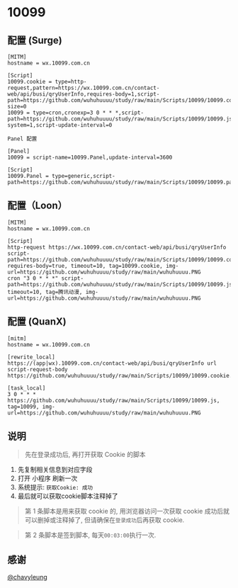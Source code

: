 # 10099

## 配置 (Surge)

```properties
[MITM]
hostname = wx.10099.com.cn

[Script]
10099.cookie = type=http-request,pattern=https://wx.10099.com.cn/contact-web/api/busi/qryUserInfo,requires-body=1,script-path=https://github.com/wuhuhuuuu/study/raw/main/Scripts/10099/10099.cookie.js,max-size=0
10099 = type=cron,cronexp=3 0 * * *,script-path=https://github.com/wuhuhuuuu/study/raw/main/Scripts/10099/10099.js,wake-system=1,script-update-interval=0
```
```properties
Panel 配置

[Panel]
10099 = script-name=10099.Panel,update-interval=3600

[Script]
10099.Panel = type=generic,script-path=https://github.com/wuhuhuuuu/study/raw/main/Scripts/10099/10099.panel.js
```
## 配置（Loon）

```properties
[MITM]
hostname = wx.10099.com.cn

[Script]
http-request https://wx.10099.com.cn/contact-web/api/busi/qryUserInfo script-path=https://github.com/wuhuhuuuu/study/raw/main/Scripts/10099/10099.cookie.js, requires-body=true, timeout=10, tag=10099.cookie, img-url=https://github.com/wuhuhuuuu/study/raw/main/wuhuhuuuu.PNG
cron "3 0 * * *" script-path=https://github.com/wuhuhuuuu/study/raw/main/Scripts/10099/10099.js, timeout=10, tag=腾讯动漫, img-url=https://github.com/wuhuhuuuu/study/raw/main/wuhuhuuuu.PNG
```
## 配置 (QuanX)

```properties
[mitm]
hostname = wx.10099.com.cn

[rewrite_local]
https://(app|wx).10099.com.cn/contact-web/api/busi/qryUserInfo url script-request-body https://github.com/wuhuhuuuu/study/raw/main/Scripts/10099/10099.cookie.js

[task_local]
3 0 * * * https://github.com/wuhuhuuuu/study/raw/main/Scripts/10099/10099.js, tag=10099, img-url=https://github.com/wuhuhuuuu/study/raw/main/wuhuhuuuu.PNG
```

## 说明

> 先在登录成功后, 再打开获取 Cookie 的脚本

1. 先复制相关信息到对应字段
2. 打开 小程序 刷新一次
3. 系统提示: `获取Cookie: 成功`
4. 最后就可以获取cookie脚本注释掉了

> 第 1 条脚本是用来获取 cookie 的, 用浏览器访问一次获取 cookie 成功后就可以删掉或注释掉了, 但请确保在`登录成功`后再获取 cookie.

> 第 2 条脚本是签到脚本, 每天`00:03:00`执行一次.

## 感谢

[@chavyleung](https://github.com/chavyleung)